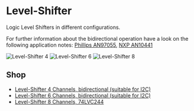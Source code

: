 # Level-Shifter
Logic Level Shifters in different configurations.

For further information about the bidirectional operation have a look on the following application notes: [Phillips AN97055](https://cdn-shop.adafruit.com/datasheets/an97055.pdf), [NXP AN10441](http://www.nxp.com/documents/application_note/AN10441.pdf)

![Level-Shifter 4](https://github.com/watterott/Level-Shifter/raw/master/hardware/Level-Shifter-4_v11.jpg)
![Level-Shifter 6](https://github.com/watterott/Level-Shifter/raw/master/hardware/Level-Shifter-6_v10.jpg)
![Level-Shifter 8](https://github.com/watterott/Level-Shifter/raw/master/hardware/Level-Shifter-74244_v10.jpg)


## Shop
* [Level-Shifter 4 Channels, bidirectional (suitable for I2C)](http://www.watterott.com/en/Level-Shifter)
* [Level-Shifter 6 Channels, bidirectional (suitable for I2C)](http://www.watterott.com/en/Level-Shifter-6-Channel)
* [Level-Shifter 8 Channels, 74LVC244](http://www.watterott.com/en/Level-Shifter-8-Channel)
